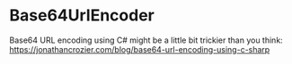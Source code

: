 # Base64UrlEncoder
Base64 URL encoding using C# might be a little bit trickier than you think:
https://jonathancrozier.com/blog/base64-url-encoding-using-c-sharp
